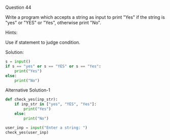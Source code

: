 Question 44

Write a program which accepts a string as input to print "Yes" if the string is "yes" 
or "YES" or "Yes", otherwise print "No".

Hints:

Use if statement to judge condition.

Solution:

```python
s = input()
if s == "yes" or s == "YES" or s == "Yes":
    print("Yes")
else:
    print("No")
```

Alternative Solution-1

```python
def check_yes(inp_str):
    if inp_str in ["yes", "YES", "Yes"]:
        print("Yes")
    else:
        print("No")

user_inp = input("Enter a string: ")
check_yes(user_inp)
```
